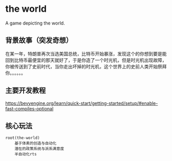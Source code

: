 # the world

A game depicting the world.

## 背景故事（突发奇想）

在某一年，特朗普再次当选美国总统，比特币开始暴涨，发现这个的你想到要是能回到比特币最便宜的那天就好了，于是你造了一个时光机，但是时光机出现故障，你被传送到了史前时代，当你走出坏掉的时光机，这个世界上的史前人类开始祭拜你。。。。。。

## 主要开发教程

https://bevyengine.org/learn/quick-start/getting-started/setup/#enable-fast-compiles-optional

## 核心玩法

```mermaid
root(the-world)
    基于体素的创造与自动化
    潜在的政策系统与派系满意度
    半自动化rts
```